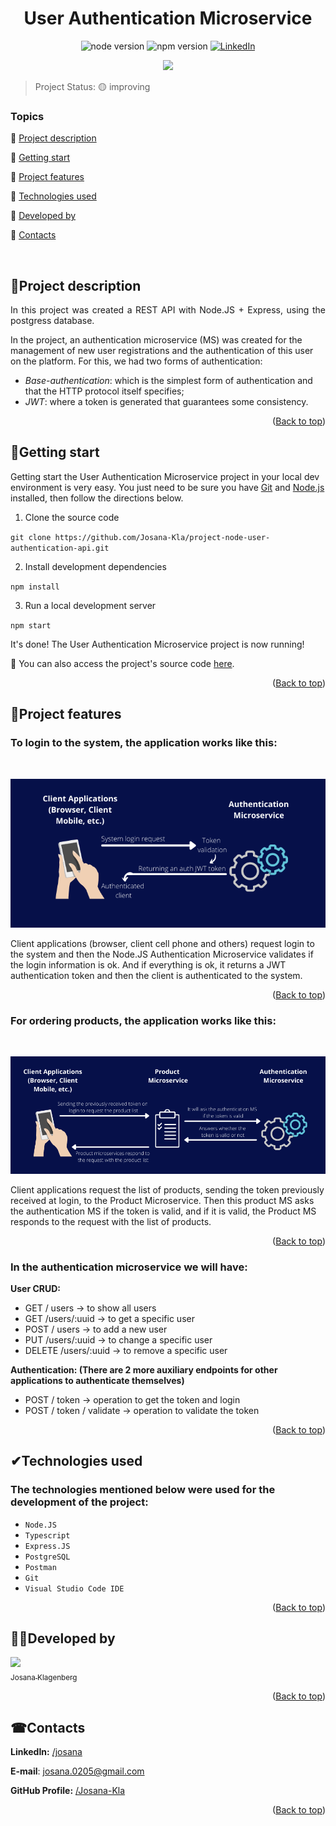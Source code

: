 <div id="top"></div>
<h1 align="center"> User Authentication Microservice </h1> 

<p align="center">
  <img src="https://img.shields.io/static/v1?label=node&message=v16.13.2&color=orange" alt="node version">
  <img src="https://img.shields.io/static/v1?label=npm%20version&message=8.1.2&color=orange" alt="npm version">
  <a href="//www.linkedin.com/in/josana/"><img src="https://img.shields.io/badge/LINKEDIN-blue" alt="LinkedIn"></a> 
 </p>
 <p align="center">
  <img src="https://img.shields.io/badge/STATUS-IMPROVING-yellow">
</p> 

> Project Status: 🟡 improving

### Topics  

:small_blue_diamond: [Project description](#project-description)

:small_blue_diamond: [Getting start](#getting-start)

:small_blue_diamond: [Project features](#project-features)

:small_blue_diamond: [Technologies used](#technologies-used)

:small_blue_diamond: [Developed by](#developed-by)

:small_blue_diamond: [Contacts](#contacts)


</br>

## <a name=“project-description”>🧾Project description<a/> 
  
<p align="justify">
In this project was created a REST API with Node.JS + Express, using the postgress database.

In the project, an authentication microservice (MS) was created for the management of new user registrations and the authentication of this user on the platform. For this, we had two forms of authentication:
- *Base-authentication*: which is the simplest form of authentication and that the HTTP protocol itself specifies;
- *JWT*: where a token is generated that guarantees some consistency.
</p>

<p align="right">(<a href="#top">Back to top</a>)</p>

## <a name=“getting-start”>📁Getting start<a/> 
  
Getting start the User Authentication Microservice project in your local dev environment is very easy. You just need to be sure you have [Git](https://git-scm.com/downloads) and [Node.js](https://nodejs.org/) installed, then follow the directions below.

1. Clone the source code

 `git clone https://github.com/Josana-Kla/project-node-user-authentication-api.git`

2. Install development dependencies

 `npm install`

3. Run a local development server

 `npm start`

It's done! The User Authentication Microservice project is now running!

🔸 You can also access the project's source code [here](https://github.com/Josana-Kla/project-node-user-authentication-api).  

<p align="right">(<a href="#top">Back to top</a>)</p>

## <a name=“project-features”>🔨Project features<a/> 

### To login to the system, the application works like this:
</br>
<p align="center">
<img src= "/public/assets/img/authentication-ms.png"/>
</p>
Client applications (browser, client cell phone and others) request login to the system and then the Node.JS Authentication Microservice validates if the login information is ok. And if everything is ok, it returns a JWT authentication token and then the client is authenticated to the system.

<p align="right">(<a href="#top">Back to top</a>)</p>

### For ordering products, the application works like this:
</br>
<p align="center">
<img src= "/public/assets/img/product-ms.png"/>
</p>
Client applications request the list of products, sending the token previously received at login, to the Product Microservice. Then this product MS asks the authentication MS if the token is valid, and if it is valid, the Product MS responds to the request with the list of products.

<p align="right">(<a href="#top">Back to top</a>)</p>

### In the authentication microservice we will have:

**User CRUD:**
- GET / users -> to show all users
- GET /users/:uuid -> to get a specific user
- POST / users -> to add a new user
- PUT /users/:uuid -> to change a specific user
- DELETE /users/:uuid -> to remove a specific user

**Authentication: (There are 2 more auxiliary endpoints for other applications to authenticate themselves)**
- POST / token -> operation to get the token and login
- POST / token / validate -> operation to validate the token

<p align="right">(<a href="#top">Back to top</a>)</p>

## <a name=“technologies-used”>✔Technologies used<a/> 

### The technologies mentioned below were used for the development of the project:
- ``Node.JS``
- ``Typescript``
- ``Express.JS``
- ``PostgreSQL``
- ``Postman``
- ``Git``
- ``Visual Studio Code IDE`` 

<p align="right">(<a href="#top">Back to top</a>)</p>

## <a name=“developed-by”>👩‍💻Developed by<a/> 

[<img src="https://avatars.githubusercontent.com/u/73187817?s=400&u=343a33ac5cbd16538d7c39b20e42764dfcf1c7e0&v=4" width=115><br><sub>Josana Klagenberg</sub>](https://github.com/Josana-Kla/)

<p align="right">(<a href="#top">Back to top</a>)</p>

## <a name=“contacts”>☎Contacts<a/>

**LinkedIn:** [/josana](https://www.linkedin.com/in/josana/) 

**E-mail**: [josana.0205@gmail.com](mailto:josana.0205@gmail.com)

**GitHub Profile:** [/Josana-Kla](https://github.com/Josana-Kla)

<p align="right">(<a href="#top">Back to top</a>)</p>
